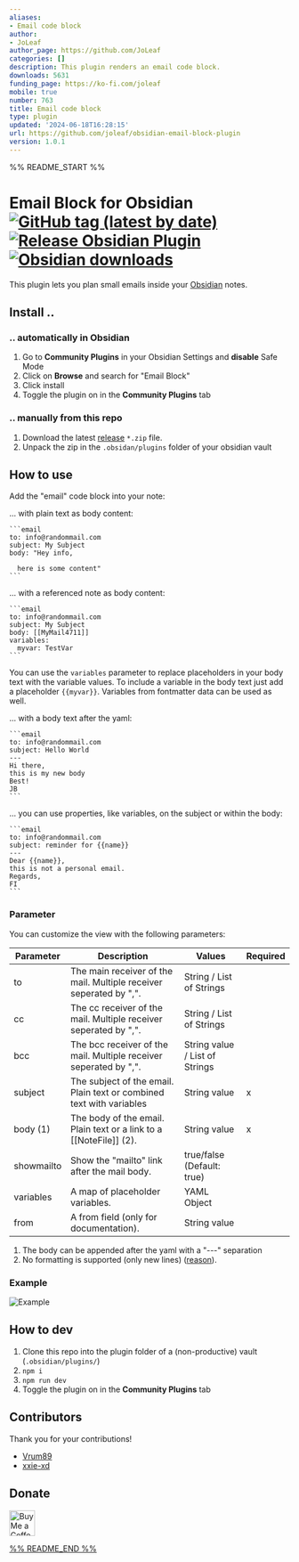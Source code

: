 ```yaml
---
aliases:
- Email code block
author:
- JoLeaf
author_page: https://github.com/JoLeaf
categories: []
description: This plugin renders an email code block.
downloads: 5631
funding_page: https://ko-fi.com/joleaf
mobile: true
number: 763
title: Email code block
type: plugin
updated: '2024-06-18T16:28:15'
url: https://github.com/joleaf/obsidian-email-block-plugin
version: 1.0.1
---
```


%% README_START %%

# Email Block for Obsidian [![GitHub tag (latest by date)](https://img.shields.io/github/v/tag/joleaf/obsidian-email-block-plugin)](https://github.com/joleaf/obsidian-email-block-plugin/releases) [![Release Obsidian Plugin](https://github.com/joleaf/obsidian-email-block-plugin/actions/workflows/release.yml/badge.svg)](https://github.com/joleaf/obsidian-email-block-plugin/actions/workflows/release.yml) [![Obsidian downloads](https://img.shields.io/badge/dynamic/json?logo=obsidian&color=%238b6cef&label=downloads&query=%24%5B%22email-block-plugin%22%5D.downloads&url=https%3A%2F%2Fraw.githubusercontent.com%2Fobsidianmd%2Fobsidian-releases%2Fmaster%2Fcommunity-plugin-stats.json)](https://obsidian.md/plugins?id=email-block-plugin)

This plugin lets you plan small emails inside your [Obsidian](https://www.obsidian.md) notes.

## Install ..

### .. automatically in Obsidian

1. Go to **Community Plugins** in your Obsidian Settings and **disable** Safe Mode
2. Click on **Browse** and search for "Email Block"
3. Click install
4. Toggle the plugin on in the **Community Plugins** tab

### .. manually from this repo

1. Download the latest [release](https://github.com/joleaf/obsidian-email-block-plugin/releases) `*.zip` file.
2. Unpack the zip in the `.obsidan/plugins` folder of your obsidian vault

## How to use

Add the "email" code block into your note:

... with plain text as body content:

````
```email
to: info@randommail.com
subject: My Subject
body: "Hey info,

  here is some content"
```
````

... with a referenced note as body content:

````
```email
to: info@randommail.com
subject: My Subject
body: [[MyMail4711]]
variables:
  myvar: TestVar
```
````

You can use the `variables` parameter to replace placeholders in your body text with the variable values.
To include a variable in the body text just add a placeholder `{{myvar}}`.
Variables from fontmatter data can be used as well.

... with a body text after the yaml:

````
```email
to: info@randommail.com
subject: Hello World
---
Hi there,
this is my new body
Best!
JB
```
````

... you can use properties, like variables, on the subject or within the body:

````
```email
to: info@randommail.com
subject: reminder for {{name}}
---
Dear {{name}},
this is not a personal email.
Regards,
FI
```
````

### Parameter

You can customize the view with the following parameters:

| Parameter  | Description                                                            | Values                         | Required |
|------------|------------------------------------------------------------------------|--------------------------------|----------|
| to         | The main receiver of the mail. Multiple receiver seperated by ",".     | String / List of Strings       |          |
| cc         | The cc receiver of the mail. Multiple receiver seperated by ",".       | String / List of Strings       |          |
| bcc        | The bcc receiver of the mail. Multiple receiver seperated by ",".      | String value / List of Strings |          |
| subject    | The subject of the email. Plain text or combined text with variables   | String value                   | x        |
| body (1)   | The body of the email. Plain text or a link to a \[\[NoteFile\]\] (2). | String value                   | x        |
| showmailto | Show the "mailto" link after the mail body.                            | true/false (Default: true)     |          |
| variables  | A map of placeholder variables.                                        | YAML Object                    |          | 
| from       | A from field (only for documentation).                                 | String value                   |          | 

1) The body can be appended after the yaml with a "---" separation
2) No formatting is supported (only new
   lines) ([reason](https://stackoverflow.com/questions/5620324/mailto-link-with-html-body)).

### Example

![Example](https://raw.githubusercontent.com/joleaf/obsidian-email-block-plugin/HEAD/example/email-block-plugin.gif)

## How to dev

1. Clone this repo into the plugin folder of a (non-productive) vault (`.obsidian/plugins/`)
2. `npm i`
3. `npm run dev`
4. Toggle the plugin on in the **Community Plugins** tab

## Contributors
Thank you for your contributions! 
- [Vrum89](https://github.com/Vrum89)
- [xxie-xd](https://github.com/)

## Donate

<a href='https://ko-fi.com/joleaf' target='_blank'><img height='35' style='border:0px;height:46px;' src='https://az743702.vo.msecnd.net/cdn/kofi3.png?v=0' border='0' alt='Buy Me a Coffee at ko-fi.com' />


%% README_END %%